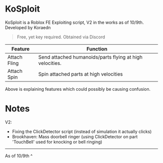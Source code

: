 # KoSploit
KoSploit is a Roblox FE Exploiting script, V2 in the works as of 10/9th.
Developed by Koraedn


> Free, yet key required. Obtained via Discord

| Feature | Function |
| ------ | ------ |
| Attach Fling | Send attached humanoids/parts flying at high velocities. |
| Attach Spin | Spin attached parts at high velocities |

Above is explaining features which could possibly be causing confusion.
# Notes
V2:
+ Fixing the ClickDetector script (instead of simulation it actually clicks)
+ Brookhaven: Mass doorbell ringer (using ClickDetector on part 'TouchBell' used for knocking or bell ringing)
****
As of 10/9th ^
